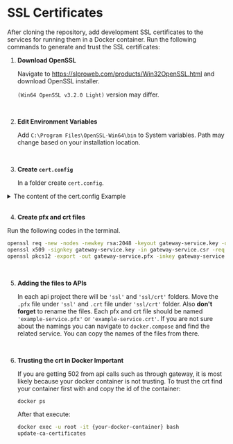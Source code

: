 # SSL Certificates

After cloning the repository, add development SSL certificates to the services for running them in a Docker container. Run the following commands to generate and trust the SSL certificates:

1. **Download OpenSSL**

   Navigate to https://slproweb.com/products/Win32OpenSSL.html and download OpenSSL installer.

   `(Win64 OpenSSL v3.2.0 Light)` version may differ.

<br>

2. **Edit Environment Variables**

   Add `C:\Program Files\OpenSSL-Win64\bin` to System variables. Path may change based on your installation location.

<br>

3. **Create `cert.config`**

   In a folder create `cert.config`.

<details>
    <summary>The content of the cert.config Example</summary>

```config
[req]
default_bits = 2048
prompt = no
default_md = sha256
x509_extensions = v3_req
distinguished_name = dn

[dn]
C=TR
ST=Sakarya
L=Sakarya
O=HappiSoftware
OU=NeonNinjas
emailAddress=happisoftware@gmail.com
CN = localhost

[v3_req]
subjectAltName = @alt_names

[alt_names]
DNS.1 = appynox.gateway.ocelotgateway
DNS.2 = appynox.consul
DNS.3 = appynox.services.authentication.webapi
DNS.4 = appynox.services.coupon.webapi
```

</details>

<br>

4. **Create pfx and crt files**

Run the following codes in the terminal.

```bash
openssl req -new -nodes -newkey rsa:2048 -keyout gateway-service.key -out gateway-service.csr -config cert.config
openssl x509 -signkey gateway-service.key -in gateway-service.csr -req -days 365 -out gateway-service.crt -extfile cert.config -extensions v3_req
openssl pkcs12 -export -out gateway-service.pfx -inkey gateway-service.key -in gateway-service.crt -password pass:happi2023
```

<br>

5. **Adding the files to APIs**

   In each api project there will be `'ssl'` and `'ssl/crt'` folders. Move the `.pfx` file under `'ssl'` and `.crt` file under `'ssl/crt'` folder. Also **don't forget** to rename the files. Each pfx and crt file should be named `'example-service.pfx'` or `'example-service.crt'`. If you are not sure about the namings you can navigate to `docker.compose` and find the related service. You can copy the names of the files from there.

<br>

6. **Trusting the crt in Docker Important**

   If you are getting 502 from api calls such as through gateway, it is most likely because your docker container is not trusting. To trust the crt find your container first with and copy the id of the container:

   ```bash
   docker ps
   ```

   After that execute:

   ```bash
   docker exec -u root -it {your-docker-container} bash
   update-ca-certificates
   ```
